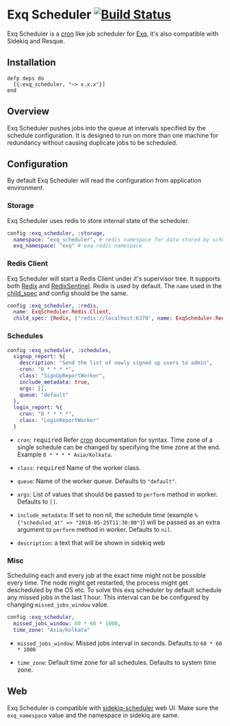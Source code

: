 # Exq Scheduler [![Build Status](https://travis-ci.org/activesphere/exq-scheduler.svg?branch=master)](https://travis-ci.org/activesphere/exq-scheduler)

Exq Scheduler is a [cron](https://en.wikipedia.org/wiki/Cron) like job scheduler for
[Exq](https://github.com/akira/exq), it's also compatible with Sidekiq
and Resque.

## Installation

```
defp deps do
  [{:exq_scheduler, "~> x.x.x"}]
end
```

## Overview

Exq Scheduler pushes jobs into the queue at intervals specified by the
schedule configuration. It is designed to run on more than one machine
for redundancy without causing duplicate jobs to be scheduled.

## Configuration

By default Exq Scheduler will read the configuration from application environment.

### Storage

Exq Scheduler uses redis to store internal state of the scheduler.

```elixir
config :exq_scheduler, :storage,
  namespace: "exq_scheduler", # redis namespace for data stored by scheduler
  exq_namespace: "exq" # exq redis namespace
```
### Redis Client

Exq Scheduler will start a Redis Client under it's supervisor tree. It
supports both [Redix](https://github.com/whatyouhide/redix) and
[RedixSentinel](https://github.com/ananthakumaran/redix_sentinel). Redix
is used by default. The `name` used in the
[child_spec](https://hexdocs.pm/elixir/Supervisor.html#module-child_spec-1)
and config should be the same.

```elixir
config :exq_scheduler, :redis,
  name: ExqScheduler.Redis.Client,
  child_spec: {Redix, ["redis://localhost:6379", name: ExqScheduler.Redis.Client]}
```

### Schedules

```elixir
config :exq_scheduler, :schedules,
  signup_report: %{
    description: "Send the list of newly signed up users to admin",
    cron: "0 * * * *",
    class: "SignUpReportWorker",
    include_metadata: true,
    args: [],
    queue: "default"
  },
  login_report: %{
    cron: "0 * * * *",
    class: "LoginReportWorker"
  }
```

* `cron`: <kbd>required</kbd> Refer
  [cron](https://en.wikipedia.org/wiki/Cron) documentation for
  syntax. Time zone of a single schedule can be changed by specifying
  the time zone at the end. Example `0 * * * * Asia/Kolkata`.

* `class`: <kbd>required</kbd> Name of the worker class.

* `queue`: Name of the worker queue. Defaults to `"default"`.

* `args`: List of values that should be passed to `perform` method in
  worker. Defaults to `[]`.

* `include_metadata`: If set to non nil, the schedule time (example
  `%{"scheduled_at" => "2018-05-25T11:30:00"}`) will be passed as an
  extra argument to `perform` method in worker. Defaults to `nil`.

* `description`: a text that will be shown in sidekiq web

### Misc

Scheduling each and every job at the exact time might not be possible
every time. The node might get restarted, the process might get
descheduled by the OS etc. To solve this exq scheduler by default
schedule any missed jobs in the last 1 hour. This interval can be
be configured by changing `missed_jobs_window` value.

```elixir
config :exq_scheduler,
  missed_jobs_window: 60 * 60 * 1000,
  time_zone: "Asia/Kolkata"
```

* `missed_jobs_window`: Missed jobs interval in seconds. Defaults to
  `60 * 60 * 1000`

* `time_zone`: Default time zone for all schedules. Defaults to system
  time zone.

## Web

Exq Scheduler is compatible with
[sidekiq-scheduler](https://github.com/moove-it/sidekiq-scheduler#sidekiq-web-integration)
web UI. Make sure the `exq_namespace` value and the namespace in
sidekiq are same.
